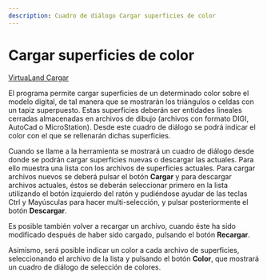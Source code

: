 ```yaml
---
description: Cuadro de diálogo Cargar superficies de color
---
```


# Cargar superficies de color

[ VirtuaLand Cargar](../fichas-de-herramientas/ficha-de-herramientas-virtualand/virtualand-cargar.md)

El programa permite cargar superficies de un determinado color sobre el modelo digital, de tal manera que se mostrarán los triángulos o celdas con un tapiz superpuesto. Estas superficies deberán ser entidades lineales cerradas almacenadas en archivos de dibujo \(archivos con formato DIGI, AutoCad o MicroStation\). Desde este cuadro de diálogo se podrá indicar el color con el que se rellenarán dichas superficies.

Cuando se llame a la herramienta se mostrará un cuadro de diálogo desde donde se podrán cargar superficies nuevas o descargar las actuales. Para ello muestra una lista con los archivos de superficies actuales. Para cargar archivos nuevos se deberá pulsar el botón **Cargar** y para descargar archivos actuales, éstos se deberán seleccionar primero en la lista utilizando el botón izquierdo del ratón y pudiéndose ayudar de las teclas Ctrl y Mayúsculas para hacer multi-selección, y pulsar posteriormente el botón **Descargar**.

Es posible también volver a recargar un archivo, cuando éste ha sido modificado después de haber sido cargado, pulsando el botón **Recargar**.

Asimismo, será posible indicar un color a cada archivo de superficies, seleccionando el archivo de la lista y pulsando el botón **Color**, que mostrará un cuadro de diálogo de selección de colores.

